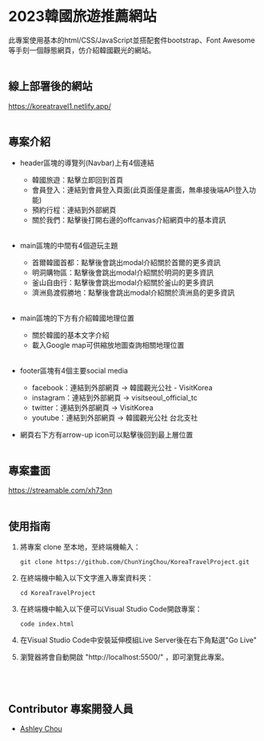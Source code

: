 # 2023韓國旅遊推薦網站

此專案使用基本的html/CSS/JavaScript並搭配套件bootstrap、Font Awesome等手刻一個靜態網頁，仿介紹韓國觀光的網站。
<br />
<br />

## 線上部署後的網站
https://koreatravel1.netlify.app/
<br />
<br />

## 專案介紹

- header區塊的導覽列(Navbar)上有4個連結     
        
  - 韓國旅遊：點擊立即回到首頁
  - 會員登入：連結到會員登入頁面(此頁面僅是畫面，無串接後端API登入功能)
  - 預約行程：連結到外部網頁
  - 關於我們：點擊後打開右邊的offcanvas介紹網頁中的基本資訊     
  <br />
      
- main區塊的中間有4個遊玩主題  
  
  - 首爾韓國首都：點擊後會跳出modal介紹關於首爾的更多資訊
  - 明洞購物區：點擊後會跳出modal介紹關於明洞的更多資訊
  - 釜山自由行：點擊後會跳出modal介紹關於釜山的更多資訊
  - 濟洲島渡假勝地：點擊後會跳出modal介紹關於濟洲島的更多資訊
  <br />
  

- main區塊的下方有介紹韓國地理位置
  
  - 關於韓國的基本文字介紹
  - 載入Google map可供縮放地圖查詢相關地理位置
  <br />

  
- footer區塊有4個主要social media
  
  - facebook：連結到外部網頁 → 韓國觀光公社 - VisitKorea
  - instagram：連結到外部網頁 → visitseoul_official_tc
  - twitter：連結到外部網頁 → VisitKorea
  - youtube：連結到外部網頁 → 韓國觀光公社 台北支社

- 網頁右下方有arrow-up icon可以點擊後回到最上層位置
  <br />
  <br />

## 專案畫面
  
https://streamable.com/xh73nn
  <br />
  <br />

## 使用指南

1. 將專案 clone 至本地，至終端機輸入：

   ```
   git clone https://github.com/ChunYingChou/KoreaTravelProject.git
   ```
   
2. 在終端機中輸入以下文字進入專案資料夾：

   ```
   cd KoreaTravelProject
   ```
   
3. 在終端機中輸入以下便可以Visual Studio Code開啟專案：

   ```
   code index.html
   ```
   
4. 在Visual Studio Code中安裝延伸模組Live Server後在右下角點選"Go Live"
   
5. 瀏覽器將會自動開啟 "http://localhost:5500/" ，即可瀏覽此專案。
  <br />
  <br />


## Contributor 專案開發人員

- [Ashley Chou](https://github.com/ChunYingChou)

